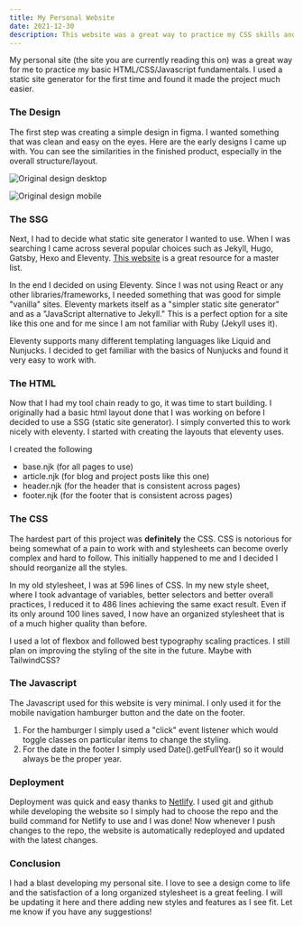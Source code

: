 ```yaml
---
title: My Personal Website
date: 2021-12-30
description: This website was a great way to practice my CSS skills and dive into using a static site generator for the first time. I post my blog posts and project updates here.
---
```


My personal site (the site you are currently reading this on) was a great way for me to practice my basic HTML/CSS/Javascript fundamentals. I used a static site generator for the first time and found it made the project much easier.

### The Design

The first step was creating a simple design in figma. I wanted something that was clean and easy on the eyes. Here are the early designs I came up with. You can see the similarities in the finished product, especially in the overall structure/layout.

![Original design desktop](../../assets/img/Desktop.png)

![Original design mobile](../../assets/img/Mobile.png)

### The SSG

Next, I had to decide what static site generator I wanted to use. When I was searching I came across several popular choices such as Jekyll, Hugo, Gatsby, Hexo and Eleventy. [This website](https://jamstack.org/generators/) is a great resource for a master list.

In the end I decided on using Eleventy. Since I was not using React or any other libraries/frameworks, I needed something that was good for simple "vanilla" sites. Eleventy markets itself as a "simpler static site generator" and as a "JavaScript alternative to Jekyll." This is a perfect option for a site like this one and for me since I am not familiar with Ruby (Jekyll uses it).

Eleventy supports many different templating languages like Liquid and Nunjucks. I decided to get familiar with the basics of Nunjucks and found it very easy to work with.

### The HTML

Now that I had my tool chain ready to go, it was time to start building. I originally had a basic html layout done that I was working on before I decided to use a SSG (static site generator). I simply converted this to work nicely with eleventy. I started with creating the layouts that eleventy uses.

I created the following

- base.njk (for all pages to use)
- article.njk (for blog and project posts like this one)
- header.njk (for the header that is consistent across pages)
- footer.njk (for the footer that is consistent across pages)

### The CSS

The hardest part of this project was **definitely** the CSS. CSS is notorious for being somewhat of a pain to work with and stylesheets can become overly complex and hard to follow. This initially happened to me and I decided I should reorganize all the styles.

In my old stylesheet, I was at 596 lines of CSS. In my new style sheet, where I took advantage of variables, better selectors and better overall practices, I reduced it to 486 lines achieving the same exact result. Even if its only around 100 lines saved, I now have an organized stylesheet that is of a much higher quality than before.

I used a lot of flexbox and followed best typography scaling practices. I still plan on improving the styling of the site in the future. Maybe with TailwindCSS?

### The Javascript

The Javascript used for this website is very minimal. I only used it for the mobile navigation hamburger button and the date on the footer.

1. For the hamburger I simply used a "click" event listener which would toggle classes on particular items to change the styling.
2. For the date in the footer I simply used Date().getFullYear() so it would always be the proper year.

### Deployment

Deployment was quick and easy thanks to [Netlify](https://www.netlify.com). I used git and github while developing the website so I simply had to choose the repo and the build command for Netlify to use and I was done! Now whenever I push changes to the repo, the website is automatically redeployed and updated with the latest changes.

### Conclusion

I had a blast developing my personal site. I love to see a design come to life and the satisfaction of a long organized stylesheet is a great feeling. I will be updating it here and there adding new styles and features as I see fit. Let me know if you have any suggestions!
